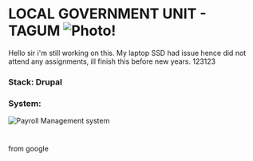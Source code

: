#  LOCAL GOVERNMENT UNIT - TAGUM  ![Photo!](C:\Users\johan\OneDrive\Desktop\Tagum.png)

Hello sir i'm still working on this.
My laptop SSD had issue hence did not attend any assignments, ill finish this before new years.
 123123

### Stack: Drupal

### System: 

![Payroll Management system](https://camo.githubusercontent.com/ba70f19e141a3f1c3876296376a42e2d68c8dace43fc3f38271ba1eab414e20f/68747470733a2f2f6d656469612e636865676763646e2e636f6d2f6d656469612f3136632f31366336623735352d616332632d343862342d623336392d6437326662353866393038352f7068703174424b6530)
#  
from google




